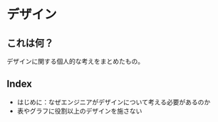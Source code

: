 # デザイン

## これは何？

デザインに関する個人的な考えをまとめたもの。

## Index

- はじめに：なぜエンジニアがデザインについて考える必要があるのか
- 表やグラフに役割以上のデザインを施さない
